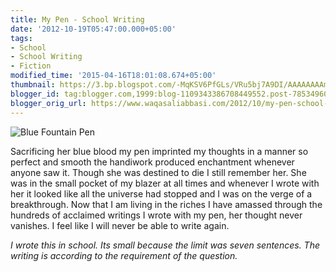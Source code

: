 ```yaml
---
title: My Pen - School Writing
date: '2012-10-19T05:47:00.000+05:00'
tags:
- School
- School Writing
- Fiction
modified_time: '2015-04-16T18:01:08.674+05:00'
thumbnail: https://3.bp.blogspot.com/-MqKSV6PfGLs/VRu5bj7A9DI/AAAAAAAAmSI/lblwp8_YFqg/s72-c/Writing-With-a-Fountain-Pen.jpg
blogger_id: tag:blogger.com,1999:blog-1109343386708449552.post-7853496079067914752
blogger_orig_url: https://www.waqasaliabbasi.com/2012/10/my-pen-school-writing.html
---
```


![Blue Fountain Pen](https://3.bp.blogspot.com/-MqKSV6PfGLs/VRu5bj7A9DI/AAAAAAAAmSI/lblwp8_YFqg/s1600/Writing-With-a-Fountain-Pen.jpg)

Sacrificing her blue blood my pen imprinted my thoughts in a manner so perfect and smooth the handiwork produced enchantment whenever anyone saw it. Though she was destined to die I still remember her. She was in the small pocket of my blazer at all times and whenever I wrote with her it looked like all the universe had stopped and I was on the verge of a breakthrough. Now that I am living in the riches I have amassed through the hundreds of acclaimed writings I wrote with my pen, her thought never vanishes. I feel like I will never be able to write again.

_I wrote this in school. Its small because the limit was seven sentences. The writing is according to the requirement of the question._
